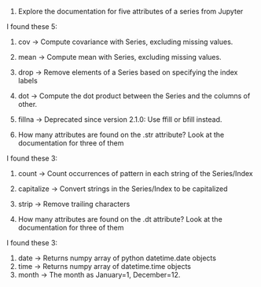 
1. Explore the documentation for five attributes of a series from Jupyter

I found these 5:
1. cov -> Compute covariance with Series, excluding missing values.
2. mean -> Compute mean with Series, excluding missing values.
3. drop -> Remove elements of a Series based on specifying the index labels
4. dot -> Compute the dot product between the Series and the columns of other.
5. fillna -> Deprecated since version 2.1.0: Use ffill or bfill instead.





2. How many attributes are found on the .str attribute? Look at the documentation for three of them

I found these 3:
1. count -> Count occurrences of pattern in each string of the Series/Index
2. capitalize -> Convert strings in the Series/Index to be capitalized
3. strip -> Remove trailing characters




3. How many attributes are found on the .dt attribute? Look at the documentation for three of them

I found these 3:
1. date -> Returns numpy array of python datetime.date objects
2. time -> Returns numpy array of datetime.time objects
3. month -> The month as January=1, December=12. 